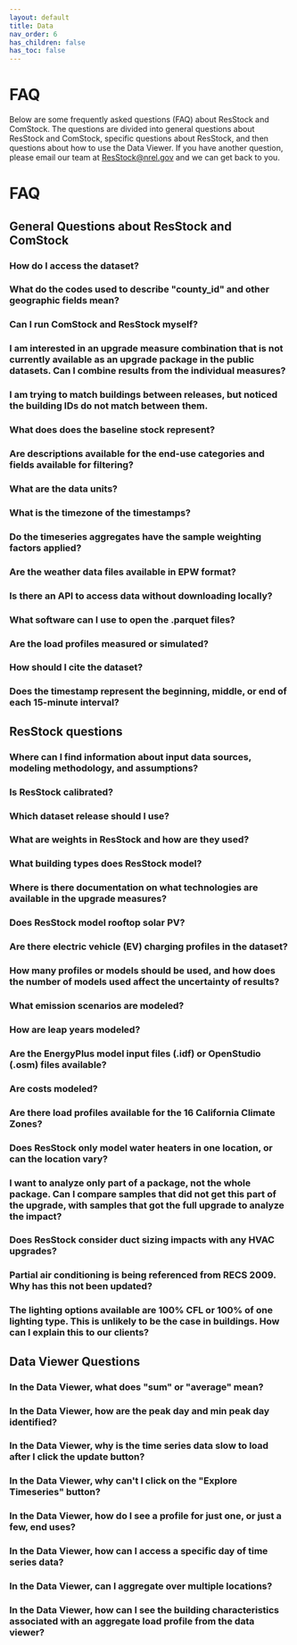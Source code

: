 ```yaml
---
layout: default
title: Data
nav_order: 6
has_children: false
has_toc: false
---
```

# FAQ

Below are some frequently asked questions (FAQ) about ResStock and ComStock. The questions are divided into general questions about ResStock and ComStock, specific questions about ResStock, and then questions about how to use the Data Viewer. If you have another question, please email our team at ResStock@nrel.gov and we can get back to you.


# FAQ

## General Questions about ResStock and ComStock

### How do I access the dataset?

### What do the codes used to describe "county_id" and other geographic fields mean?

### Can I run ComStock and ResStock myself?

### I am interested in an upgrade measure combination that is not currently available as an upgrade package in the public datasets. Can I combine results from the individual measures?

### I am trying to match buildings between releases, but noticed the building IDs do not match between them.

### What does does the baseline stock represent?

### Are descriptions available for the end-use categories and fields available for filtering?

### What are the data units?

### What is the timezone of the timestamps?

### Do the timeseries aggregates have the sample weighting factors applied?

### Are the weather data files available in EPW format?

### Is there an API to access data without downloading locally?

### What software can I use to open the .parquet files?

### Are the load profiles measured or simulated?

### How should I cite the dataset?

### Does the timestamp represent the beginning, middle, or end of each 15-minute interval?

## ResStock questions

### Where can I find information about input data sources, modeling methodology, and assumptions?

### Is ResStock calibrated?

### Which dataset release should I use?

### What are weights in ResStock and how are they used?

### What building types does ResStock model?

### Where is there documentation on what technologies are available in the upgrade measures?

### Does ResStock model rooftop solar PV?

### Are there electric vehicle (EV) charging profiles in the dataset?

### How many profiles or models should be used, and how does the number of models used affect the uncertainty of results?

### What emission scenarios are modeled?

### How are leap years modeled?

### Are the EnergyPlus model input files (.idf) or OpenStudio (.osm) files available?

### Are costs modeled?

### Are there load profiles available for the 16 California Climate Zones?

### Does ResStock only model water heaters in one location, or can the location vary?

### I want to analyze only part of a package, not the whole package. Can I compare samples that did not get this part of the upgrade, with samples that got the full upgrade to analyze the impact?

### Does ResStock consider duct sizing impacts with any HVAC upgrades?

### Partial air conditioning is being referenced from RECS 2009. Why has this not been updated?

### The lighting options available are 100% CFL or 100% of one lighting type. This is unlikely to be the case in buildings. How can I explain this to our clients?

## Data Viewer Questions

### In the Data Viewer, what does "sum" or "average" mean?

### In the Data Viewer, how are the peak day and min peak day identified?

### In the Data Viewer, why is the time series data slow to load after I click the update button?

### In the Data Viewer, why can't I click on the "Explore Timeseries" button?

### In the Data Viewer, how do I see a profile for just one, or just a few, end uses?

### In the Data Viewer, how can I access a specific day of time series data?

### In the Data Viewer, can I aggregate over multiple locations?

### In the Data Viewer, how can I see the building characteristics associated with an aggregate load profile from the data viewer?

